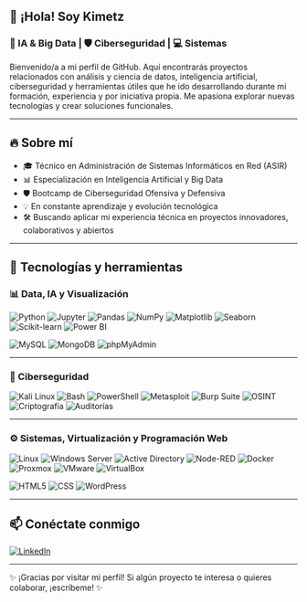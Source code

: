 ## 👋 ¡Hola! Soy Kimetz
### 🤖 IA & Big Data | 🛡️ Ciberseguridad | 💻 Sistemas

Bienvenido/a a mi perfil de GitHub. Aquí encontrarás proyectos relacionados con análisis y ciencia de datos, inteligencia artificial, ciberseguridad y herramientas útiles que he ido desarrollando durante mi formación, experiencia y por iniciativa propia.
Me apasiona explorar nuevas tecnologías y crear soluciones funcionales.

---

## 🔥 Sobre mí
- 🎓 Técnico en Administración de Sistemas Informáticos en Red (ASIR)
- 📊 Especialización en Inteligencia Artificial y Big Data
- 🛡️ Bootcamp de Ciberseguridad Ofensiva y Defensiva
- 💡 En constante aprendizaje y evolución tecnológica
- 🛠️ Buscando aplicar mi experiencia técnica en proyectos innovadores, colaborativos y abiertos


---

## 🚀 Tecnologías y herramientas


### 📊 Data, IA y Visualización  
![Python](https://img.shields.io/badge/Python-3776AB?style=flat&logo=python&logoColor=white)
![Jupyter](https://img.shields.io/badge/Jupyter-F37626?style=flat&logo=jupyter&logoColor=white)
![Pandas](https://img.shields.io/badge/Pandas-150458?style=flat&logo=pandas)
![NumPy](https://img.shields.io/badge/NumPy-013243?style=flat&logo=numpy)
![Matplotlib](https://img.shields.io/badge/Matplotlib-2C5DAA?style=flat&logo=plotly&logoColor=white)
![Seaborn](https://img.shields.io/badge/Seaborn-4C8088?style=flat)
![Scikit-learn](https://img.shields.io/badge/Scikit--learn-005A9C?style=flat&logo=scikit-learn&logoColor=white)
![Power BI](https://img.shields.io/badge/Power_BI-000000?style=flat&logo=powerbi&logoColor=F2C811)

![MySQL](https://img.shields.io/badge/MySQL-4479A1?style=flat&logo=mysql&logoColor=white)
![MongoDB](https://img.shields.io/badge/MongoDB-47A248?style=flat&logo=mongodb&logoColor=white)
![phpMyAdmin](https://img.shields.io/badge/phpMyAdmin-6C78AF?style=flat&logo=php&logoColor=white)

---

### 🔐 Ciberseguridad  
![Kali Linux](https://img.shields.io/badge/Kali_Linux-557C94?style=flat&logo=kalilinux&logoColor=white)
![Bash](https://img.shields.io/badge/Bash-121011?style=flat&logo=gnubash&logoColor=white)
![PowerShell](https://img.shields.io/badge/PowerShell-2C5EA8?style=flat&logo=powershell&logoColor=white)
![Metasploit](https://img.shields.io/badge/Metasploit-000000?style=flat&logo=metasploit&logoColor=white)
![Burp Suite](https://img.shields.io/badge/Burp%20Suite-FF6600?style=flat&logo=burpsuite&logoColor=white)
![OSINT](https://img.shields.io/badge/OSINT-5A5A5A?style=flat&logo=knowledgebase&logoColor=white)
![Criptografía](https://img.shields.io/badge/Criptografía-343434?style=flat&logo=gnupg&logoColor=white)
![Auditorías](https://img.shields.io/badge/Auditorías-0B0B0B?style=flat&logo=veritas&logoColor=white)

---

### ⚙️ Sistemas, Virtualización y Programación Web
![Linux](https://img.shields.io/badge/Linux-FCC624?style=flat&logo=linux&logoColor=black)
![Windows Server](https://img.shields.io/badge/Windows%20Server-0078D6?style=flat&logo=windows&logoColor=white)
![Active Directory](https://img.shields.io/badge/Active%20Directory-003366?style=flat&logo=microsoft&logoColor=white)
![Node-RED](https://img.shields.io/badge/Node--RED-8F0000?style=flat&logo=nodered&logoColor=white)
![Docker](https://img.shields.io/badge/Docker-2496ED?style=flat&logo=docker&logoColor=white)
![Proxmox](https://img.shields.io/badge/Proxmox-000000?style=flat&logo=proxmox&logoColor=E57000)
![VMware](https://img.shields.io/badge/VMware-607078?style=flat&logo=vmware&logoColor=white)
![VirtualBox](https://img.shields.io/badge/VirtualBox-183A61?style=flat&logo=virtualbox&logoColor=white)

![HTML5](https://img.shields.io/badge/HTML5-E34F26?style=flat&logo=html5&logoColor=white)
![CSS](https://img.shields.io/badge/CSS-264DE4?style=flat&logo=css3&logoColor=white)
![WordPress](https://img.shields.io/badge/WordPress-21759B?style=flat&logo=wordpress&logoColor=white)

---

## 📫 Conéctate conmigo

[![LinkedIn](https://img.shields.io/badge/LinkedIn-0A66C2?style=flat&logo=linkedin&logoColor=white)](https://www.linkedin.com/in/kimetz-loro%C3%B1o-bengoa)

---

✨ ¡Gracias por visitar mi perfil! Si algún proyecto te interesa o quieres colaborar, ¡escríbeme! ✨
